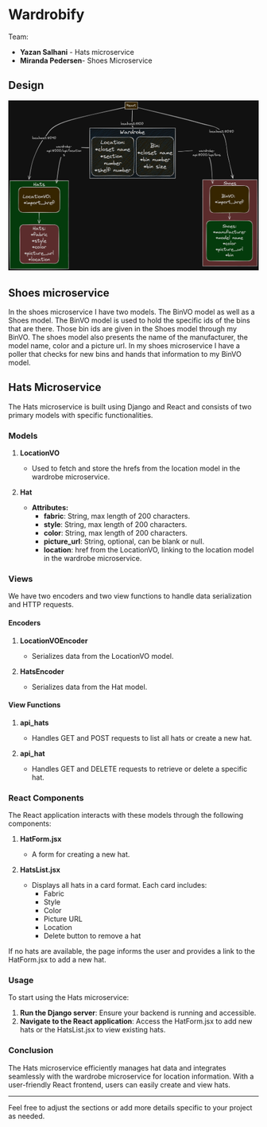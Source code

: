# Wardrobify

Team:

* **Yazan Salhani** - Hats microservice
* **Miranda Pedersen**- Shoes Microservice

## Design
![An excalidraw gragh to show the architecture of the project](image.png)


## Shoes microservice

In the shoes microservice I have two models. The BinVO model as well as a Shoes model. The BinVO model is used to hold the specific ids of the bins that are there. Those bin ids are given in the Shoes model through my BinVO. The shoes model also presents the name of the manufacturer, the model name, color and a picture url. In my shoes microservice I have a poller that checks for new bins and hands that information to my BinVO model.



## Hats Microservice

The Hats microservice is built using Django and React and consists of two primary models with specific functionalities.

### Models

1. **LocationVO**
   - Used to fetch and store the hrefs from the location model in the wardrobe microservice.

2. **Hat**
   - **Attributes:**
     - **fabric**: String, max length of 200 characters.
     - **style**: String, max length of 200 characters.
     - **color**: String, max length of 200 characters.
     - **picture_url**: String, optional, can be blank or null.
     - **location**: href from the LocationVO, linking to the location model in the wardrobe microservice.

### Views

We have two encoders and two view functions to handle data serialization and HTTP requests.

#### Encoders

1. **LocationVOEncoder**
   - Serializes data from the LocationVO model.

2. **HatsEncoder**
   - Serializes data from the Hat model.

#### View Functions

1. **api_hats**
   - Handles GET and POST requests to list all hats or create a new hat.

2. **api_hat**
   - Handles GET and DELETE requests to retrieve or delete a specific hat.

### React Components

The React application interacts with these models through the following components:

1. **HatForm.jsx**
   - A form for creating a new hat.

2. **HatsList.jsx**
   - Displays all hats in a card format. Each card includes:
     - Fabric
     - Style
     - Color
     - Picture URL
     - Location
     - Delete button to remove a hat

If no hats are available, the page informs the user and provides a link to the HatForm.jsx to add a new hat.

### Usage

To start using the Hats microservice:

1. **Run the Django server**: Ensure your backend is running and accessible.
2. **Navigate to the React application**: Access the HatForm.jsx to add new hats or the HatsList.jsx to view existing hats.

### Conclusion

The Hats microservice efficiently manages hat data and integrates seamlessly with the wardrobe microservice for location information. With a user-friendly React frontend, users can easily create and view hats.

---

Feel free to adjust the sections or add more details specific to your project as needed.
